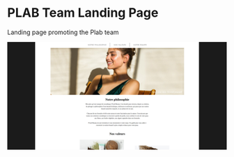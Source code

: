

# PLAB Team Landing Page
Landing page promoting the Plab team

<a href="" target="_blank">
    <img src="./img/screen.jpg" alt="Project preview">
</a>
